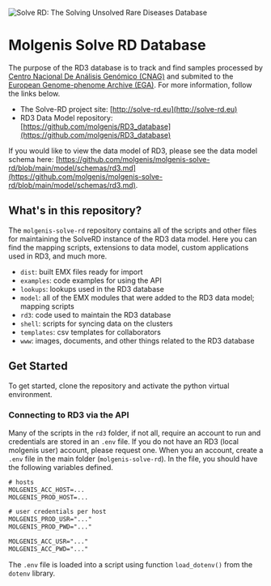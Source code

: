 ![Solve RD: The Solving Unsolved Rare Diseases Database](www/images/Solve-RD.png)

# Molgenis Solve RD Database

The purpose of the RD3 database is to track and find samples processed by [Centro Nacional De Análisis Genómico (CNAG)](https://www.cnag.crg.eu) and submited to the [European Genome-phenome Archive (EGA)](https://ega-archive.org). For more information, follow the links below.

- The Solve-RD project site: [http://solve-rd.eu](http://solve-rd.eu)
- RD3 Data Model repository: [https://github.com/molgenis/RD3_database](https://github.com/molgenis/RD3_database)

If you would like to view the data model of RD3, please see the data model schema here: [https://github.com/molgenis/molgenis-solve-rd/blob/main/model/schemas/rd3.md](https://github.com/molgenis/molgenis-solve-rd/blob/main/model/schemas/rd3.md).

## What's in this repository?

The `molgenis-solve-rd` repository contains all of the scripts and other files for maintaining the SolveRD instance of the RD3 data model. Here you can find the mapping scripts, extensions to data model, custom applications used in RD3, and much more.

- `dist`: built EMX files ready for import
- `examples`: code examples for using the API
- `lookups`: lookups used in the RD3 database
- `model`: all of the EMX modules that were added to the RD3 data model; mapping scripts
- `rd3`: code used to maintain the RD3 database
- `shell`: scripts for syncing data on the clusters
- `templates`: csv templates for collaborators
- `www`: images, documents, and other things related to the RD3 database

## Get Started

To get started, clone the repository and activate the python virtual environment.

### Connecting to RD3 via the API

Many of the scripts in the `rd3` folder, if not all, require an account to run and credentials are stored in an `.env` file. If you do not have an RD3 (local molgenis user) account, please request one. When you an account, create a `.env` file in the main folder (`molgenis-solve-rd`). In the file, you should have the following variables defined.

```txt
# hosts
MOLGENIS_ACC_HOST=...
MOLGENIS_PROD_HOST=...

# user credentials per host
MOLGENIS_PROD_USR="..."
MOLGENIS_PROD_PWD="..."

MOLGENIS_ACC_USR="..."
MOLGENIS_ACC_PWD="..."
```

The `.env` file is loaded into a script using function `load_dotenv()` from the `dotenv` library.

